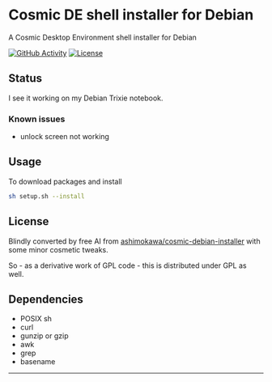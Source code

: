 # Cosmic DE shell installer for Debian
A Cosmic Desktop Environment shell installer for Debian

[![GitHub Activity][commits-shield]][commits]
[![License][license-shield]](LICENSE)

## Status

I see it working on my Debian Trixie notebook.

### Known issues
- unlock screen not working

## Usage

To download packages and install
```sh
sh setup.sh --install
```

## License

Blindly converted by free AI from [ashimokawa/cosmic-debian-installer](https://codeberg.org/ashimokawa/cosmic-debian-installer)
with some minor cosmetic tweaks.

So - as a derivative work of GPL code - this is distributed under GPL as well.


## Dependencies

- POSIX sh
- curl
- gunzip or gzip
- awk
- grep
- basename

***

[commits-shield]: https://img.shields.io/github/commit-activity/y/davidecavestro/cosmic-debian-sh-installer.svg?style=flat-square
[commits]: https://github.com/davidecavestro/cosmic-debian-sh-installer/commits/main
[license-shield]: https://img.shields.io/github/license/davidecavestro/cosmic-debian-sh-installer.svg?style=flat-square
